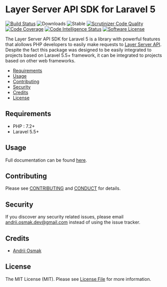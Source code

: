 # Layer Server API SDK for Laravel 5

[![Build Status](https://travis-ci.org/andriiosmak/laravel-layer-sdk.svg)](https://travis-ci.org/andriiosmak/laravel-layer-sdk)
![Downloads][ico-downloads]
![Stable][ico-stable]
[![Scrutinizer Code Quality](https://scrutinizer-ci.com/g/andriiosmak/laravel-layer-sdk/badges/quality-score.png?b=master)](https://scrutinizer-ci.com/g/andriiosmak/laravel-layer-sdk/?branch=master)
[![Code Coverage](https://scrutinizer-ci.com/g/andriiosmak/laravel-layer-sdk/badges/coverage.png?b=master)](https://scrutinizer-ci.com/g/andriiosmak/laravel-layer-sdk/?branch=master)
[![Code Intelligence Status](https://scrutinizer-ci.com/g/andriiosmak/laravel-layer-sdk/badges/code-intelligence.svg?b=master)](https://scrutinizer-ci.com/code-intelligence)
[![Software License][ico-license]](LICENSE.md)

The Layer Server API SDK for Laravel 5 is a library with powerful features that alollows PHP developers to easily make requests to [Layer Server API](https://docs.layer.com/reference/server_api/introduction). Despite the fact this package was designed to be easily integrated to projects based on Laravel 5.5+ framework, it can be integrated to projects based on other web frameworks.

- [Requirements](#requirements)
- [Usage](#usage)
- [Contributing](#contributing)
- [Security](#security)
- [Credits](#credits)
- [License](#license)

## Requirements

* PHP : 7.2+
* Laravel 5.5+

## Usage

Full documentation can be found [here](https://github.com/andriiosmak/laravel-layer-sdk/wiki).

## Contributing

Please see [CONTRIBUTING](CONTRIBUTING.md) and [CONDUCT](CONDUCT.md) for details.

## Security

If you discover any security related issues, please email andrii.osmak.dev@gmail.com instead of using the issue tracker.

## Credits

- [Andrii Osmak][link-author]

## License

The MIT License (MIT). Please see [License File](LICENSE.md) for more information.

[link-author]: https://github.com/andriiosmak
[ico-license]: https://img.shields.io/badge/license-MIT-brightgreen.svg
[ico-downloads]: https://img.shields.io/packagist/dt/aosmak/laravel-layer-sdk.svg
[ico-stable]: https://poser.pugx.org/aosmak/laravel-layer-sdk/v/stable.svg